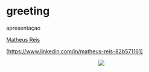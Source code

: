 # greeting
apresentaçao

[ Matheus Reis](https://raw.githubusercontent.com/matheus2208/greeting/main/Matheus%20Reis%20de%20Souza%20Faria.pptx)



[https://www.linkedin.com/in/matheus-reis-82b571161]



<p align="center">
<img src="https://media.licdn.com/dms/image/D4D03AQH_I8fvds5GdA/profile-displayphoto-shrink_200_200/0/1681658398796?e=1697673600&v=beta&t=zwoUhdXYDB-V83AlfYSV_j37G2jy46cTug5eKUMobEc"/>
</p>





